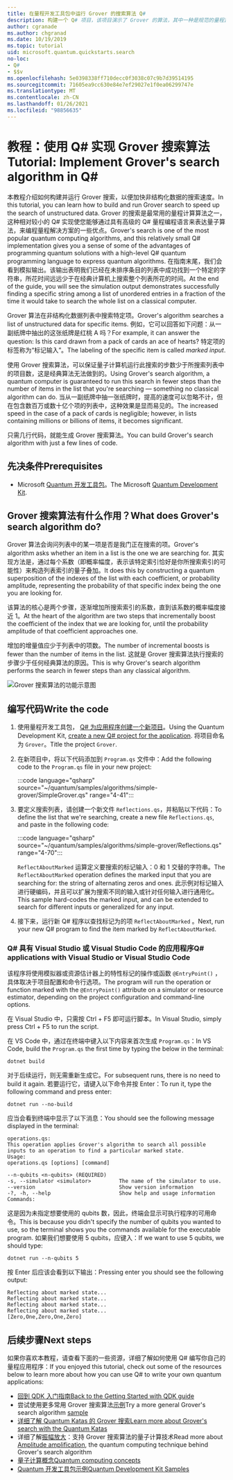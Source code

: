 ```yaml
---
title: 在量程开发工具包中运行 Grover 的搜索算法 Q#
description: 构建一个 Q# 项目，该项目演示了 Grover 的算法，其中一种是规范的量程算法。
author: cgranade
ms.author: chgranad
ms.date: 10/19/2019
ms.topic: tutorial
uid: microsoft.quantum.quickstarts.search
no-loc:
- Q#
- $$v
ms.openlocfilehash: 5e0398338ff710decc0f3038c07c9b7d39514195
ms.sourcegitcommit: 71605ea9cc630e84e7ef29027e1f0ea06299747e
ms.translationtype: MT
ms.contentlocale: zh-CN
ms.lasthandoff: 01/26/2021
ms.locfileid: "98856635"
---
```

# <a name="tutorial-implement-grovers-search-algorithm-in-q"></a><span data-ttu-id="99950-103">教程：使用 Q\# 实现 Grover 搜索算法</span><span class="sxs-lookup"><span data-stu-id="99950-103">Tutorial: Implement Grover's search algorithm in Q\#</span></span>

<span data-ttu-id="99950-104">本教程介绍如何构建并运行 Grover 搜索，以便加快非结构化数据的搜索速度。</span><span class="sxs-lookup"><span data-stu-id="99950-104">In this tutorial, you can learn how to build and run Grover search to speed up the search of unstructured data.</span></span>  <span data-ttu-id="99950-105">Grover 的搜索是最常用的量程计算算法之一，这种相对较小的 Q# 实现使您能够通过具有高级的 Q# 量程编程语言来表达量子算法，来编程量程解决方案的一些优点。</span><span class="sxs-lookup"><span data-stu-id="99950-105">Grover's search is one of the most popular quantum computing algorithms, and this relatively small Q# implementation gives you a sense of some of the advantages of programming quantum solutions with a high-level Q# quantum programming language to express quantum algorithms.</span></span>  <span data-ttu-id="99950-106">在指南末尾，我们会看到模拟输出。该输出表明我们已经在未排序条目的列表中成功找到一个特定的字符串，所花时间远远少于在经典计算机上搜索整个列表所花的时间。</span><span class="sxs-lookup"><span data-stu-id="99950-106">At the end of the guide, you will see the simulation output demonstrates successfully finding a specific string among a list of unordered entries in a fraction of the time it would take to search the whole list on a classical computer.</span></span>

<span data-ttu-id="99950-107">Grover 算法在非结构化数据列表中搜索特定项。</span><span class="sxs-lookup"><span data-stu-id="99950-107">Grover's algorithm searches a list of unstructured data for specific items.</span></span> <span data-ttu-id="99950-108">例如，它可以回答如下问题：从一副纸牌中抽出的这张纸牌是红桃 A 吗？</span><span class="sxs-lookup"><span data-stu-id="99950-108">For example, it can answer the question: Is this card drawn from a pack of cards an ace of hearts?</span></span> <span data-ttu-id="99950-109">特定项的标签称为“标记输入”。</span><span class="sxs-lookup"><span data-stu-id="99950-109">The labeling of the specific item is called _marked input_.</span></span>

<span data-ttu-id="99950-110">使用 Grover 搜索算法，可以保证量子计算机运行此搜索的步数少于所搜索列表中的项目数，这是经典算法无法做到的。</span><span class="sxs-lookup"><span data-stu-id="99950-110">Using Grover's search algorithm, a quantum computer is guaranteed to run this search in fewer steps than the number of items in the list that you're searching — something no classical algorithm can do.</span></span> <span data-ttu-id="99950-111">当从一副纸牌中抽一张纸牌时，提高的速度可以忽略不计，但在包含数百万或数十亿个项的列表中，这种效果是显而易见的。</span><span class="sxs-lookup"><span data-stu-id="99950-111">The increased speed in the case of a pack of cards is negligible; however, in lists containing millions or billions of items, it becomes significant.</span></span>

<span data-ttu-id="99950-112">只需几行代码，就能生成 Grover 搜索算法。</span><span class="sxs-lookup"><span data-stu-id="99950-112">You can build Grover's search algorithm with just a few lines of code.</span></span>

## <a name="prerequisites"></a><span data-ttu-id="99950-113">先决条件</span><span class="sxs-lookup"><span data-stu-id="99950-113">Prerequisites</span></span>

- <span data-ttu-id="99950-114">Microsoft [Quantum 开发工具包][install]。</span><span class="sxs-lookup"><span data-stu-id="99950-114">The Microsoft [Quantum Development Kit][install].</span></span>

## <a name="what-does-grovers-search-algorithm-do"></a><span data-ttu-id="99950-115">Grover 搜索算法有什么作用？</span><span class="sxs-lookup"><span data-stu-id="99950-115">What does Grover's search algorithm do?</span></span>

<span data-ttu-id="99950-116">Grover 算法会询问列表中的某一项是否是我门正在搜索的项。</span><span class="sxs-lookup"><span data-stu-id="99950-116">Grover's algorithm asks whether an item in a list is the one we are searching for.</span></span> <span data-ttu-id="99950-117">其实现方法是，通过每个系数（即概率幅度，表示该特定索引恰好是你所搜索索引的可能性）来构造列表索引的量子叠加。</span><span class="sxs-lookup"><span data-stu-id="99950-117">It does this by constructing a quantum superposition of the indexes of the list with each coefficient, or probability amplitude, representing the probability of that specific index being the one you are looking for.</span></span>

<span data-ttu-id="99950-118">该算法的核心是两个步骤，逐渐增加所搜索索引的系数，直到该系数的概率幅度接近 1。</span><span class="sxs-lookup"><span data-stu-id="99950-118">At the heart of the algorithm are two steps that incrementally boost the coefficient of the index that we are looking for, until the probability amplitude of that coefficient approaches one.</span></span>

<span data-ttu-id="99950-119">增加的增量值应少于列表中的项数。</span><span class="sxs-lookup"><span data-stu-id="99950-119">The number of incremental boosts is fewer than the number of items in the list.</span></span> <span data-ttu-id="99950-120">这就是 Grover 搜索算法执行搜索的步骤少于任何经典算法的原因。</span><span class="sxs-lookup"><span data-stu-id="99950-120">This is why Grover's search algorithm performs the search in fewer steps than any classical algorithm.</span></span>

![Grover 搜索算法的功能示意图](~/media/grover.png)

## <a name="write-the-code"></a><span data-ttu-id="99950-122">编写代码</span><span class="sxs-lookup"><span data-stu-id="99950-122">Write the code</span></span>

1. <span data-ttu-id="99950-123">使用量程开发工具包， [ Q# 为应用程序创建一个新项目](xref:microsoft.quantum.install.standalone)。</span><span class="sxs-lookup"><span data-stu-id="99950-123">Using the Quantum Development Kit, [create a new Q# project for the application](xref:microsoft.quantum.install.standalone).</span></span> <span data-ttu-id="99950-124">将项目命名为 `Grover`。</span><span class="sxs-lookup"><span data-stu-id="99950-124">Title the project `Grover`.</span></span>

1. <span data-ttu-id="99950-125">在新项目中，将以下代码添加到 `Program.qs` 文件中：</span><span class="sxs-lookup"><span data-stu-id="99950-125">Add the following code to the `Program.qs` file in your new project:</span></span>

    :::code language="qsharp" source="~/quantum/samples/algorithms/simple-grover/SimpleGrover.qs" range="4-41":::

1. <span data-ttu-id="99950-126">要定义搜索列表，请创建一个新文件 `Reflections.qs`，并粘贴以下代码：</span><span class="sxs-lookup"><span data-stu-id="99950-126">To define the list that we're searching, create a new file `Reflections.qs`, and paste in the following code:</span></span>

    :::code language="qsharp" source="~/quantum/samples/algorithms/simple-grover/Reflections.qs" range="4-70":::

    <span data-ttu-id="99950-127">`ReflectAboutMarked` 运算定义要搜索的标记输入：0 和 1 交替的字符串。</span><span class="sxs-lookup"><span data-stu-id="99950-127">The `ReflectAboutMarked` operation defines the marked input that you are searching for: the string of alternating zeros and ones.</span></span> <span data-ttu-id="99950-128">此示例对标记输入进行硬编码，并且可以扩展为搜索不同的输入或针对任何输入进行通用化。</span><span class="sxs-lookup"><span data-stu-id="99950-128">This sample hard-codes the marked input, and can be extended to search for different inputs or generalized for any input.</span></span>

1. <span data-ttu-id="99950-129">接下来，运行新 Q# 程序以查找标记为的项 `ReflectAboutMarked` 。</span><span class="sxs-lookup"><span data-stu-id="99950-129">Next, run your new Q# program to find the item marked by `ReflectAboutMarked`.</span></span>

### <a name="no-locq-applications-with-visual-studio-or-visual-studio-code"></a><span data-ttu-id="99950-130">Q# 具有 Visual Studio 或 Visual Studio Code 的应用程序</span><span class="sxs-lookup"><span data-stu-id="99950-130">Q# applications with Visual Studio or Visual Studio Code</span></span>

<span data-ttu-id="99950-131">该程序将使用模拟器或资源估计器上的特性标记的操作或函数 `@EntryPoint()` ，具体取决于项目配置和命令行选项。</span><span class="sxs-lookup"><span data-stu-id="99950-131">The program will run the operation or function marked with the `@EntryPoint()` attribute on a simulator or resource estimator, depending on the project configuration and command-line options.</span></span>

<span data-ttu-id="99950-132">在 Visual Studio 中，只需按 Ctrl + F5 即可运行脚本。</span><span class="sxs-lookup"><span data-stu-id="99950-132">In Visual Studio, simply press Ctrl + F5 to run the script.</span></span>

<span data-ttu-id="99950-133">在 VS Code 中，通过在终端中键入以下内容来首次生成 `Program.qs`：</span><span class="sxs-lookup"><span data-stu-id="99950-133">In VS Code, build the `Program.qs` the first time by typing the below in the terminal:</span></span>

```Command line
dotnet build
```

<span data-ttu-id="99950-134">对于后续运行，则无需重新生成它。</span><span class="sxs-lookup"><span data-stu-id="99950-134">For subsequent runs, there is no need to build it again.</span></span> <span data-ttu-id="99950-135">若要运行它，请键入以下命令并按 Enter：</span><span class="sxs-lookup"><span data-stu-id="99950-135">To run it, type the following command and press enter:</span></span>

```Command line
dotnet run --no-build
```

<span data-ttu-id="99950-136">应当会看到终端中显示了以下消息：</span><span class="sxs-lookup"><span data-stu-id="99950-136">You should see the following message displayed in the terminal:</span></span>

```
operations.qs:
This operation applies Grover's algorithm to search all possible inputs to an operation to find a particular marked state.
Usage:
operations.qs [options] [command]

--n-qubits <n-qubits> (REQUIRED)
-s, --simulator <simulator>         The name of the simulator to use.
--version                           Show version information
-?, -h, --help                      Show help and usage information
Commands:
```

<span data-ttu-id="99950-137">这是因为未指定想要使用的 qubits 数，因此，终端会显示可执行程序的可用命令。</span><span class="sxs-lookup"><span data-stu-id="99950-137">This is because you didn't specify the number of qubits you wanted to use, so the terminal shows you the commands available for the executable program.</span></span> <span data-ttu-id="99950-138">如果我们想要使用 5 qubits，应键入：</span><span class="sxs-lookup"><span data-stu-id="99950-138">If we want to use 5 qubits, we should type:</span></span>

```Command line
dotnet run --n-qubits 5
```

<span data-ttu-id="99950-139">按 Enter 后应该会看到以下输出：</span><span class="sxs-lookup"><span data-stu-id="99950-139">Pressing enter you should see the following output:</span></span>

```
Reflecting about marked state...
Reflecting about marked state...
Reflecting about marked state...
Reflecting about marked state...
[Zero,One,Zero,One,Zero]
```

## <a name="next-steps"></a><span data-ttu-id="99950-140">后续步骤</span><span class="sxs-lookup"><span data-stu-id="99950-140">Next steps</span></span>

<span data-ttu-id="99950-141">如果你喜欢本教程，请查看下面的一些资源，详细了解如何使用 Q# 编写你自己的量程应用程序：</span><span class="sxs-lookup"><span data-stu-id="99950-141">If you enjoyed this tutorial, check out some of the resources below to learn more about how you can use Q# to write your own quantum applications:</span></span>

- [<span data-ttu-id="99950-142">回到 QDK 入门指南</span><span class="sxs-lookup"><span data-stu-id="99950-142">Back to the Getting Started with QDK guide</span></span>](xref:microsoft.quantum.welcome)
- <span data-ttu-id="99950-143">尝试使用更多常用 Grover 搜索算法[示例](https://github.com/microsoft/Quantum/tree/main/samples/algorithms/database-search)</span><span class="sxs-lookup"><span data-stu-id="99950-143">Try a more general Grover's search algorithm [sample](https://github.com/microsoft/Quantum/tree/main/samples/algorithms/database-search)</span></span>
- [<span data-ttu-id="99950-144">详细了解 Quantum Katas 的 Grover 搜索</span><span class="sxs-lookup"><span data-stu-id="99950-144">Learn more about Grover's search with the Quantum Katas</span></span>](xref:microsoft.quantum.overview.katas)
- <span data-ttu-id="99950-145">详细了解[振幅放大][amplitude-amplification]：支持 Grover 搜索算法的量子计算技术</span><span class="sxs-lookup"><span data-stu-id="99950-145">Read more about [Amplitude amplification][amplitude-amplification], the quantum computing technique behind Grover's search algorithm</span></span>
- [<span data-ttu-id="99950-146">量子计算概念</span><span class="sxs-lookup"><span data-stu-id="99950-146">Quantum computing concepts</span></span>](xref:microsoft.quantum.concepts.intro)
- [<span data-ttu-id="99950-147">Quantum 开发工具包示例</span><span class="sxs-lookup"><span data-stu-id="99950-147">Quantum Development Kit Samples</span></span>](https://docs.microsoft.com/samples/browse/?products=qdk)

<!-- LINKS -->

[install]: xref:microsoft.quantum.install
[amplitude-amplification]: xref:microsoft.quantum.libraries.standard.algorithms#amplitude-amplification
